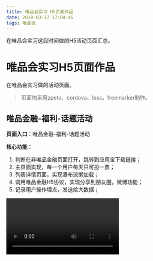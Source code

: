 ```yaml
---
title: 唯品会实习 H5页面作品
date: 2018-03-17 17:04:45
tags: 唯品会
---
```

在唯品会实习这段时间做的H5活动页面汇总。
<!--more-->

# 唯品会实习H5页面作品
在唯品会实习做的活动页面。

> 页面均采用zpeto、cordova、less，freemarker制作。

## 唯品金融-福利-话题活动
**页面入口**：唯品金融-福利-话题活动

**核心功能**：
1. 判断在非唯品金融页面打开，跳转到应用宝下载链接；
2. 主界面实现，每一个用户每天只可投一票；
3. 列表详情页面，实现瀑布流懒加载；
4. 调用唯品金融H5协议，实现分享到朋友圈，微博功能；
5. 记录用户操作埋点，发送给大数据；
<video src="http://oi7f2yeu5.bkt.clouddn.com/topic.mp4" loop autoplay>
## 唯品会-签到引导页
**页面入口**：唯品会-主菜单-唯品金融-右下角小图片

**核心功能**：
1. 判断是否安装唯品金融，已安装，则唤醒唯品金融签到页面；
2. 未安装唯品金融，则跳转到应用宝下载地址；
3. 使用了`<map>``<area>`图片热区,判断点击位置；
4. 记录用户操作埋点，发送给大数据；

<video src="http://oi7f2yeu5.bkt.clouddn.com/signin.mp4" loop autoplay>


